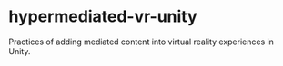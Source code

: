 # hypermediated-vr-unity
Practices of adding mediated content into virtual reality experiences in Unity.

